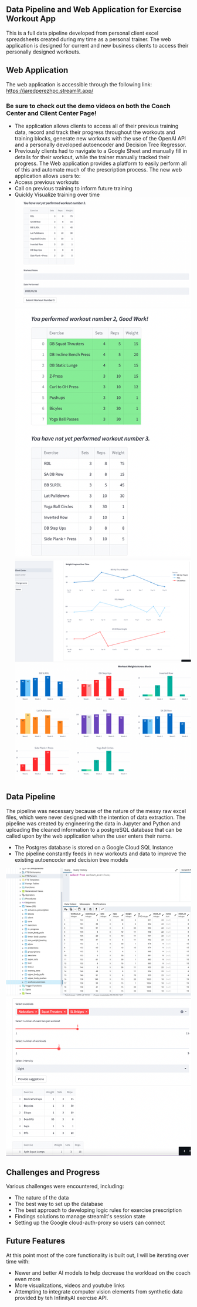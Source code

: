 ## Data Pipeline and Web Application for Exercise Workout App
This is a full data pipeline developed from personal client excel spreadsheets created during my time as a personal trainer. The web application is designed for current and new business clients to access their personally designed workouts.

## Web Application
The web application is accessible through the following link: https://jaredperezhpc.streamlit.app/

### Be sure to check out the demo videos on both the Coach Center and Client Center Page!
  - The application allows clients to access all of their previous training data, record and track their progress throughout the workouts and   training blocks, generate new workouts with the use of the OpenAI API and a personally developed autoencoder and Decision Tree Regressor.
  - Previously clients had to navigate to a Google Sheet and manually fill in details for their workout, while the trainer manually tracked their progress. The Web application provides a platform to easily perform all of this and automate much of the prescription process. The new web application allows users to:
  - Access previous workouts
  - Call on previous training to inform future training
  - Quickly Visualize training over time
 ![user workout](./images/unsubmitted_workout.png "Unsubmitted Workout")
 ![user workout](./images/submitted_workout.png "Submitted Workout")
 ![user workout](./images/weight_over_time.png "Weight Over Time")
 ![user workout](./images/actual_prescribed.png "Actual vs Prescribed")

## Data Pipeline
The pipeline was necessary because of the nature of the messy raw excel files, which were never designed with the intention of data extraction. The pipeline was created by engineering the data in Jupyter and Python and uploading the cleaned information to a postgreSQL database that can be called upon by the web application when the user enters their name. 
  - The Postgres database is stored on a Google Cloud SQL Instance
  - The pipeline constantly feeds in new workouts and data to improve the existing autoencoder and decision tree models
  
  ![user workout](./images/postgres.png "Postgres screenshot")
  ![user workout](./images/prescription_reccomender.png "Prescription Reccomender")

## Challenges and Progress
Various challenges were encountered, including: 
  - The nature of the data 
  - The best way to set up the database 
  - The best approach to developing logic rules for exercise prescription 
  - Findings solutions to manage streamlit's session state 
  - Setting up the Google cloud-auth-proxy so users can connect

## Future Features
At this point most of the core functionality is built out, I will be iterating over time with:
- Newer and better AI models to help decrease the workload on the coach even more
- More visualizations, videos and youtube links 
- Attempting to integrate computer vision elements from synthetic data provided by teh InfinityAI exercise API.
